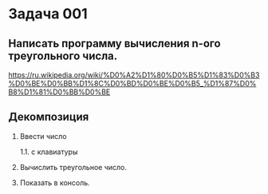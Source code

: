 # Задача 001

## Написать программу вычисления n-ого треугольного числа. 

https://ru.wikipedia.org/wiki/%D0%A2%D1%80%D0%B5%D1%83%D0%B3%D0%BE%D0%BB%D1%8C%D0%BD%D0%BE%D0%B5_%D1%87%D0%B8%D1%81%D0%BB%D0%BE

## Декомпозиция

1. Ввести число

    1.1. с клавиатуры

2. Вычислить треугольное число.
3. Показать в консоль.
